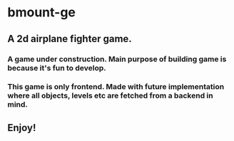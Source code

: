 # bmount-ge
## A 2d airplane fighter game. 
### A game under construction. Main purpose of building game is because it's fun to develop.
### This game is only frontend. Made with future implementation where all objects, levels etc are fetched from a backend in mind. 
## Enjoy!
